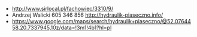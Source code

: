 - http://www.sirlocal.pl/fachowiec/3310/9/
- Andrzej Walicki 605 346 856 http://hydraulik-piaseczno.info/
- https://www.google.com/maps/search/hydraulik+piaseczno/@52.0764458,20.7337945,10z/data=!3m1!4b1?hl=pl
